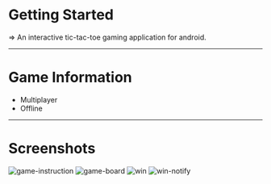 # Getting Started
=> An interactive tic-tac-toe gaming application for android.

-----------------------------------------------------------------------------------------
# Game Information
- Multiplayer
- Offline

-----------------------------------------------------------------------------------------
# Screenshots
![game-instruction](https://github.com/Shuvo1505/native-android-CrissCross/assets/75200261/ffdde4d1-fb37-4e8f-bb2f-95eb682c3f1b)  ![game-board](https://github.com/Shuvo1505/native-android-CrissCross/assets/75200261/74b535fe-8312-4ea7-b95b-fca5347434e0)  ![win](https://github.com/Shuvo1505/native-android-CrissCross/assets/75200261/df2f7606-26c8-4df1-8f21-c28ff7b05f99)  ![win-notify](https://github.com/Shuvo1505/native-android-CrissCross/assets/75200261/a6d87166-7d88-41d1-beef-3ba45b58b998)
